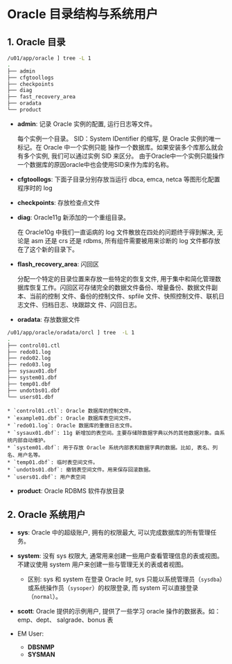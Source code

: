 # Oracle 目录结构与系统用户

## 1. Oracle 目录

```sh
/u01/app/oracle ] tree -L 1
.
├── admin
├── cfgtoollogs
├── checkpoints
├── diag
├── fast_recovery_area
├── oradata
└── product
```

* **admin**: 记录 Oracle 实例的配置, 运行日志等文件。

    每个实例一个目录。 SID：System IDentifier 的缩写, 是 Oracle 实例的唯一标记。在 Oracle 中一个实例只能 操作一个数据库。如果安装多个库那么就会有多个实例, 我们可以通过实例 SID 来区分。 由于Oracle中一个实例只能操作一个数据库的原因oracle中也会使用SID来作为库的名称。

* **cfgtoollogs**: 下面子目录分别存放当运行 dbca, emca, netca 等图形化配置程序时的 log

* **checkpoints**: 存放检查点文件

* **diag**: Oracle11g 新添加的一个重组目录。
    
    在 Oracle10g 中我们一直诟病的 log 文件散放在四处的问题终于得到解决, 无论是 asm 还是 crs 还是 rdbms, 所有组件需要被用来诊断的 log 文件都存放在了这个新的目录下。

* **flash_recovery_area**: 闪回区
    
    分配一个特定的目录位置来存放一些特定的恢复文件, 用于集中和简化管理数据库恢复工作。闪回区可存储完全的数据文件备份、增量备份、数据文件副本、当前的控制 文件、备份的控制文件、spfile 文件、快照控制文件、联机日志文件、归档日志、块跟踪文 件、闪回日志。

* **oradata**: 存放数据文件

```sh
/u01/app/oracle/oradata/orcl ] tree  -L 1
.
├── control01.ctl
├── redo01.log
├── redo02.log
├── redo03.log
├── sysaux01.dbf
├── system01.dbf
├── temp01.dbf
├── undotbs01.dbf
└── users01.dbf
```


    * `control01.ctl`: Oracle 数据库的控制文件。
    * `example01.dbf`: Oracle 数据库表空间文件。
    * `redo01.log`: Oracle 数据库的重做日志文件。
    * `sysaux01.dbf`: 11g 新增加的表空间。主要存储除数据字典以外的其他数据对象。由系统内部自动维护。
    * `system01.dbf`: 用于存放 Oracle 系统内部表和数据字典的数据。比如, 表名、列名、用户名等。
    * `temp01.dbf`: 临时表空间文件。
    * `undotbs01.dbf`: 撤销表空间文件。用来保存回滚数据。
    * `users01.dbf`: 用户表空间

* **product**: Oracle RDBMS 软件存放目录


## 2. Oracle 系统用户

* **sys**: Oracle 中的超级账户, 拥有的权限最大, 可以完成数据库的所有管理任务。
* **system**: 没有 sys 权限大, 通常用来创建一些用户查看管理信息的表或视图。不建议使用 system 用户来创建一些与管理无关的表或者视图。
    * 区别: sys 和 system 在登录 Oracle 时, sys 只能以系统管理员（`sysdba`）或系统操作员（`sysoper`）的权限登录, 而 system 可以直接登录（`normal`）。
* **scott**: Oracle 提供的示例用户, 提供了一些学习 oracle 操作的数据表。如：emp、dept、 salgrade、bonus 表

* EM User: 
    * **DBSNMP**
    * **SYSMAN**

